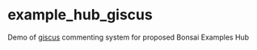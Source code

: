 # example_hub_giscus
Demo of [giscus](https://github.com/giscus/giscus) commenting system for proposed Bonsai Examples Hub
